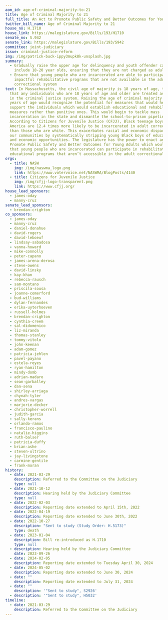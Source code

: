 ```yaml
---
aom_id: age-of-criminal-majority-to-21
title: Age of Criminal Majority to 21
full_title: An Act to Promote Public Safety and Better Outcomes for Young Adults
twitter_bill_name: Age of Criminal Majority to 21
house_no: H.1710
house_link: https://malegislature.gov/Bills/193/H1710
senate_no: S.942
senate_link: https://malegislature.gov/Bills/193/S942
committee: joint-judiciary
issue: criminal-justice-reform
img: /img/patrick-buck-ippy3mupk8k-unsplash.jpg
summary:
  - Gradually raise the upper age for delinquency and youth offender cases to
    include 18-20 year olds, ensuring that they are not charged as adults
  - Ensure that young people who are incarcerated are able to participate in
    impactful rehabilitative programs that are not available in the adult
    correctional system
text: In Massachusetts, the civil age of majority is 18 years of age, this means
  that any individuals who are 18 years of age and older are treated as adults
  in the criminal justice system. Raising the age of criminal majority to 21
  years of age would recognize the potential for measures that would help
  support the individuals which would establish educational and rehabilitative
  measures rather than punitive ones. This would begin to tackle mass
  incarceration in the state and dismantle the school-to-prison pipeline.
  According to Citizens for Juvenile Justice (CFJJ), Black teenage boys in
  America are 12.4 times more likely to be incarcerated in adult corrections
  than those who are white. This exacerbates racial and economic disparities in
  our communities by systematically stripping young Black boys of educational
  and economic opportunities. The legislature has the power to enact an act to
  Promote Public Safety and Better Outcomes for Young Adults which would ensure
  that young people who are incarcerated can participate in rehabilitation and
  educational programs that aren’t accessible in the adult correctional system.
orgs:
  - title: NASW
    img: /img/naswma_logo.png
    link: https://www.votervoice.net/NASWMA/BlogPosts/4140
  - title: Citizens for Juvenile Justice
    img: /img/cfjj-logo-transparent.png
    link: https://www.cfjj.org/
house_lead_sponsors:
  - james-oday
  - manny-cruz
senate_lead_sponsors:
  - brendan-crighton
co_sponsors:
  - james-oday
  - manny-cruz
  - daniel-donahue
  - david-rogers
  - david-leboeuf
  - lindsay-sabadosa
  - vanna-howard
  - mike-connolly
  - peter-capano
  - james-arena-derosa
  - steve-owens
  - david-linsky
  - kay-khan
  - rebecca-rausch
  - sam-montano
  - priscila-sousa
  - joanne-comerford
  - bud-williams
  - dylan-fernandes
  - erika-uyterhoeven
  - russell-holmes
  - brendan-crighton
  - cynthia-creem
  - sal-didomenico
  - liz-miranda
  - thomas-stanley
  - tommy-vitolo
  - john-keenan
  - adam-gomez
  - patricia-jehlen
  - pavel-payano
  - estela-reyes
  - ryan-hamilton
  - mindy-domb
  - adrian-madaro
  - sean-garballey
  - dan-sena
  - shirley-arriaga
  - chynah-tyler
  - andres-vargas
  - marjorie-decker
  - christopher-worrell
  - judith-garcia
  - sally-kerans
  - orlando-ramos
  - francisco-paulino
  - natalie-higgins
  - ruth-balser
  - patricia-duffy
  - brian-ashe
  - steven-ultrino
  - jay-livingstone
  - carmine-gentile
  - frank-moran
history:
  - date: 2021-03-29
    description: Referred to the Committee on the Judiciary
    type: null
  - date: 2021-10-12
    description: Hearing held by the Judiciary Committee
    type: null
  - date: 2022-02-03
    description: Reporting date extended to April 15th, 2022
  - date: 2022-04-19
    description: Reporting date extended to June 30th, 2022
  - date: 2022-10-27
    description: "Sent to study (Study Order: H.5173)"
    type: death
  - date: 2023-01-04
    description: Bill re-introduced as H.1710
    type: null
  - description: Hearing held by the Judiciary Committee
    date: 2023-09-26
  - date: 2024-02-05
    description: Reporting date extended to Tuesday April 30, 2024
  - date: 2024-05-02
    description: Reporting date extended to June 30, 2024
  - date: ""
    description: Reporting date extended to July 31, 2024
  - date: ""
    description: '"Sent to study", S2926'
  - description: '"Sent to study", H5032'
timeline:
  - date: 2021-03-29
    description: Referred to the Committee on the Judiciary
---
```

